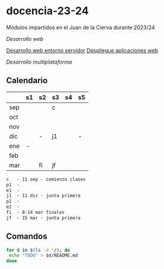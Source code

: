 # docencia-23-24

Módulos impartidos en el Juan de la Cierva durante 2023/24

*Desarrollo web*

[Desarrollo web entorno servidor](dwes/README.md)
[Despliegue aplicaciones web](daw/README.md)

*Desarrollo multiplataforma*

## Calendario

|     	| s1 	| s2 	| s3 	| s4 	| s5 	|
|-----	|----	|----	|----	|----	|----	|
| sep 	|    	|    	| c  	|    	|    	|
| oct 	|    	|    	|    	|    	|    	|
| nov 	|    	|    	|    	|    	|    	|
| dic 	|    	|   - 	| j1  	|    	|   - 	|
| ene 	|   - 	|    	|    	|    	|    	|
| feb 	|    	|    	|    	|    	|    	|
| mar 	|    	| fi  	| jf 	|    	|    	|

```txt
c   - 11 sep - comienzo clases
p1  - 
e1  - 
j1  - 11 dic - junta primera
p2  - 
e2  - 
fi  - 8-14 mar finales
jf  - 15 mar - junta primera
```

## Comandos

```bash
for d in $(ls -d */); do
 echo "TODO" > $d/README.md
done
```